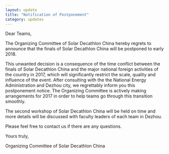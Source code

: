 ```yaml
---
layout: update
title: "Notification of Postponement"
category: updates
---
```


Dear Teams,

The Organizing Committee of Solar Decathlon China hereby regrets to announce that the finals of Solar Decathlon China will be postponed to early 2018.

This unwanted decision is a consequence of the time conflict between the finals of Solar Decathlon China and the major national foreign activities of the country in 2017, which will significantly restrict the scale, quality and influence of the event. After consulting with the the National Energy Administration and Dezhou city, we regrettably inform you this postponement notice. The Organizing Committee is actively making arrangements for 2017 in order to help teams go through this transition smoothly.

The second workshop of Solar Decathlon China will be held on time and more details will be discussed with faculty leaders of each team in Dezhou.

Please feel free to contact us if there are any questions.

Yours truly,

Organizing Committee of Solar Decathlon China